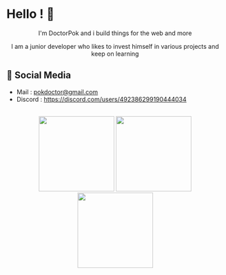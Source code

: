 # Hello ! 👋
<div align=center>
I'm DoctorPok and i build things for the web and more

I am a junior developer who likes to invest himself in various projects and keep on learning
</div>

## 📙 Social Media
   
 - Mail : pokdoctor@gmail.com
 - Discord : <a href="https://discord.com/users/492386299190444034" target="_blank">https://discord.com/users/492386299190444034</a>

 <br />
 <div align="center">
    <img height="175em" src="https://github-readme-stats.vercel.app/api?username=DoctorPok42&show_icons=true&theme=react&hide_border=true&count_private=true" />
    <img height="175em" src="https://github-readme-stats.vercel.app/api/top-langs/?username=DoctorPok42&theme=react&layout=compact&hide_border=true" />
    <img height="175em" src="https://github-readme-streak-stats.herokuapp.com?user=DoctorPok42&theme=react&fire=57F287&hide_border=true" />
 </ div>
